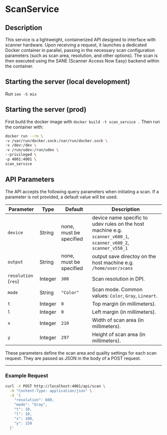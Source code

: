 # ScanService

## Description
This service is a lightweight, containerized API designed to interface with scanner hardware. Upon receiving a request, it launches a dedicated Docker container in parallel, passing in the necessary scan configuration parameters (such as scan area, resolution, and other options). The scan is then executed using the SANE (Scanner Access Now Easy) backend within the container.

## Starting the server (local development)
Run `iex -S mix`

## Starting the server (prod)
First build the docker image with `docker build -t scan_service .`
Then run the container with:
  ```bash
  docker run --rm \
  -v /var/run/docker.sock:/var/run/docker.sock \
  -v /dev:/dev \
  -v /run/udev:/run/udev \
  --privileged \
  -p 4001:4001 \
  scan_service
  ```

## API Parameters

The API accepts the following query parameters when initiating a scan. If a parameter is not provided, a default value will be used.

| Parameter   | Type    | Default   | Description                                                   |
|-------------|---------|-----------|---------------------------------------------------------------|
| `device` | String | none, must be specified | device name specific to udev rules on the host machine e.g. `scanner_v600_1`, `scanner_v600_2`, `scanner_v550_1` |
| `output` | String | none, must be specified | output save directoy on the host machine e.g. `/home/user/scans` |
| `resolution` (`res`) | Integer | `300`     | Scan resolution in DPI.                                      |
| `mode`      | String  | `"Color"` | Scan mode. Common values: `Color`, `Gray`, `Lineart`.        |
| `t`         | Integer   | `0`       | Top margin (in millimeters).                                 |
| `l`         | Integer   | `0`       | Left margin (in millimeters).                                |
| `x`         | Integer   | `210`     | Width of scan area (in millimeters).                         |
| `y`         | Integer   | `297`     | Height of scan area (in millimeters).                        |

These parameters define the scan area and quality settings for each scan request. They are passed as JSON in the body of a POST request.

---

### Example Request

```bash
curl -X POST http://localhost:4001/api/scan \
  -H "Content-Type: application/json" \
  -d '{
    "resolution": 600,
    "mode": "Gray",
    "t": 10,
    "l": 10,
    "x": 100,
    "y": 150
  }'
```
